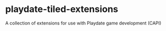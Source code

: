 # playdate-tiled-extensions
A collection of extensions for use with Playdate game development (CAPI)
